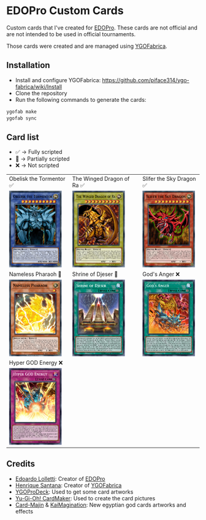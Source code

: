 # EDOPro Custom Cards

Custom cards that I've created for [EDOPro][edopro]. These cards are not official and are not intended to be used in official tournaments.

Those cards were created and are managed using [YGOFabrica][ygofabrica].

## Installation

* Install and configure YGOFabrica: https://github.com/piface314/ygo-fabrica/wiki/Install
* Clone the repository
* Run the following commands to generate the cards:

```sh
ygofab make
ygofab sync
```

## Card list

* :white_check_mark: -> Fully scripted
* :large_orange_diamond: -> Partially scripted
* :x: -> Not scripted

| | | |
|-----------------------|-------------------------|-----------------------|
| Obelisk the Tormentor :white_check_mark: | The Winged Dragon of Ra :white_check_mark: | Slifer the Sky Dragon :white_check_mark: |
| <img src="pics/regular/102345678.jpg" height="200" /> | <img src="pics/regular/102345680.jpg" height="200" /> | <img src="pics/regular/102345679.jpg" height="200" /> |
| Nameless Pharaoh :large_orange_diamond: | Shrine of Djeser :large_orange_diamond: | God's Anger :x: |
| <img src="pics/regular/102345681.jpg" height="200" /> | <img src="pics/regular/102345682.jpg" height="200" /> | <img src="pics/regular/102345683.jpg" height="200" /> |
| Hyper GOD Energy :x: | | |
| <img src="pics/regular/102345684.jpg" height="200" /> | | |

## Credits

* [Edoardo Lolletti][edo9300]: Creator of [EDOPro][edopro]
* [Henrique Santana][piface314]: Creator of [YGOFabrica][ygofabrica]
* [YGOProDeck][ygoprodeck]: Used to get some card artworks
* [Yu-Gi-Oh! CardMaker][ygocardmaker]: Used to create the card pictures
* [Card-Majin][cardmajin] & [KaiMagination][kaimagination]: New egyptian god cards artworks and effects

[edopro]: https://github.com/edo9300/edopro
[edo9300]: https://github.com/edo9300
[piface314]: https://github.com/piface314
[ygofabrica]: https://github.com/piface314/ygo-fabrica
[ygoprodeck]: https://ygoprodeck.com/
[ygocardmaker]: https://www.cardmaker.net/yugioh/
[cardmajin]: https://www.reddit.com/user/Card-Maijn/
[kaimagination]: https://www.deviantart.com/kaimagination2500


